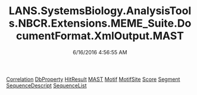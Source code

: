 ﻿---
title: LANS.SystemsBiology.AnalysisTools.NBCR.Extensions.MEME_Suite.DocumentFormat.XmlOutput.MAST
date: 6/16/2016 4:56:55 AM
---

[Correlation](T-LANS.SystemsBiology.AnalysisTools.NBCR.Extensions.MEME_Suite.DocumentFormat.XmlOutput.MAST.Correlation.html)
[DbProperty](T-LANS.SystemsBiology.AnalysisTools.NBCR.Extensions.MEME_Suite.DocumentFormat.XmlOutput.MAST.DbProperty.html)
[HitResult](T-LANS.SystemsBiology.AnalysisTools.NBCR.Extensions.MEME_Suite.DocumentFormat.XmlOutput.MAST.HitResult.html)
[MAST](T-LANS.SystemsBiology.AnalysisTools.NBCR.Extensions.MEME_Suite.DocumentFormat.XmlOutput.MAST.MAST.html)
[Motif](T-LANS.SystemsBiology.AnalysisTools.NBCR.Extensions.MEME_Suite.DocumentFormat.XmlOutput.MAST.Motif.html)
[MotifSite](T-LANS.SystemsBiology.AnalysisTools.NBCR.Extensions.MEME_Suite.DocumentFormat.XmlOutput.MAST.MotifSite.html)
[Score](T-LANS.SystemsBiology.AnalysisTools.NBCR.Extensions.MEME_Suite.DocumentFormat.XmlOutput.MAST.Score.html)
[Segment](T-LANS.SystemsBiology.AnalysisTools.NBCR.Extensions.MEME_Suite.DocumentFormat.XmlOutput.MAST.Segment.html)
[SequenceDescript](T-LANS.SystemsBiology.AnalysisTools.NBCR.Extensions.MEME_Suite.DocumentFormat.XmlOutput.MAST.SequenceDescript.html)
[SequenceList](T-LANS.SystemsBiology.AnalysisTools.NBCR.Extensions.MEME_Suite.DocumentFormat.XmlOutput.MAST.SequenceList.html)
